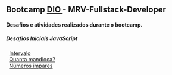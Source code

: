 ## Bootcamp <a href="https://www.dio.me/sign-in"> DIO </a> - MRV-Fullstack-Developer

#### Desafios e atividades realizados durante o bootcamp.

<div>
  <h5>Desafios Iniciais JavaScript</h5>
  &nbsp; <a href="https://github.com/theadelmojr/Impulso-React-Web-Developer/blob/main/Desafios-Iniciais-JavaScript/desafio2.js">Intervalo</a><br/>
  &nbsp; <a href="https://github.com/theadelmojr/.NET-fundamentals/blob/main/Introducao-a-Programacao-com-C%23/desafio3/Program.cs">Quanta mandioca?</a><br/>
  &nbsp; <a href="https://github.com/theadelmojr/MRV-Fullstack-Developer/blob/main/Programando-com-JavaScript-Iniciante/desafio3.js">Números impares</a><br/>
</div>